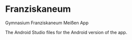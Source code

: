 # Franziskaneum

Gymnasium Franziskaneum Meißen App

The Android Studio files for the Android version of the app.
